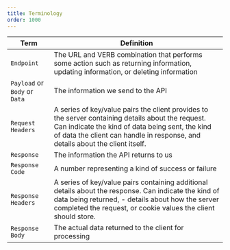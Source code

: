```yaml
---
title: Terminology
order: 1000
---
```


| Term                          | Definition                                                                                                                                                                                                                             |
| ----------------------------- | -------------------------------------------------------------------------------------------------------------------------------------------------------------------------------------------------------------------------------------- |
| `Endpoint`                    | The URL and VERB combination that performs some action such as returning information, updating information, or deleting information                                                                                                    |
| `Payload` or `Body` or `Data` | The information we send to the API                                                                                                                                                                                                     |
| `Request Headers`             | A series of key/value pairs the client provides to the server containing details about the request. Can indicate the kind of data being sent, the kind of data the client can handle in response, and details about the client itself. |
| `Response`                    | The information the API returns to us                                                                                                                                                                                                  |
| `Response Code`               | A number representing a kind of success or failure                                                                                                                                                                                     |
| `Response Headers`            | A series of key/value pairs containing additional details about the response. Can indicate the kind of data being returned, - details about how the server completed the request, or cookie values the client should store.            |
| `Response Body`               | The actual data returned to the client for processing                                                                                                                                                                                  |
